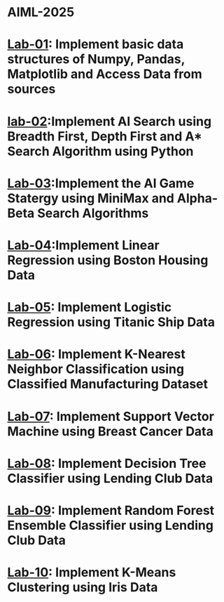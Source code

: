 # AIML-2025
# [Lab-01](https://colab.research.google.com/drive/1FScpLE8o-sPrzhXKXE11s8CKHLIh1Sq3#scrollTo=CPRtFZgjfxIu): Implement basic data structures of Numpy, Pandas, Matplotlib and Access Data from sources
 # [lab-02](https://colab.research.google.com/drive/1crlclgY4RUgm37URMsfMn4C_EBxRKg1-#scrollTo=zi1VxVTXmAI-):Implement AI Search using Breadth First, Depth First and A* Search Algorithm using Python
# [Lab-03](https://colab.research.google.com/drive/1kDLKigZ4IaqW-ldC9dbFLWMN4Oo91dGk#scrollTo=4boJoBcz2T1p):Implement the AI Game Statergy using MiniMax and Alpha-Beta Search Algorithms
# [Lab-04](https://colab.research.google.com/drive/1vrDNp1WZKnVm-lNW1Nn5IrMePbSeKVtI#scrollTo=VuqFYV6b1tQH):Implement Linear Regression using Boston Housing Data
# [Lab-05](https://colab.research.google.com/drive/1h1c2L-edFGyYnBdL7sbW93izbprlUH-z#scrollTo=-4xWtdME_1Gr): Implement Logistic Regression using Titanic Ship Data
# [Lab-06](https://colab.research.google.com/drive/1o6D41NkJ8KQe0HVcL4o20Fvcj1YlNg6i#scrollTo=0s1UMrW42l9Q): Implement K-Nearest Neighbor Classification using Classified Manufacturing Dataset
# [Lab-07](https://colab.research.google.com/drive/170WqBumxC2XQUev9Sfn4rB9V1QFTuQZu#scrollTo=48UBDMrHOEer): Implement Support Vector Machine using Breast Cancer Data
# [Lab-08](https://colab.research.google.com/drive/1nAF3TeLY5PC2p-EfbjDav7a1hjEBQn86#scrollTo=LmiDNk01PNBZ): Implement Decision Tree Classifier using Lending Club Data
# [Lab-09](https://colab.research.google.com/drive/1KTbvH4xZL-u_bvgzHJq_1eQdmgVetbO4#scrollTo=wXqkJvr-WV5K): Implement Random Forest Ensemble Classifier using Lending Club Data
# [Lab-10](https://colab.research.google.com/drive/1OTfSweffvaTfCW0dpQxeOOPNmCmZU6I-#scrollTo=JfmBa9CCOLju): Implement K-Means Clustering using Iris Data
